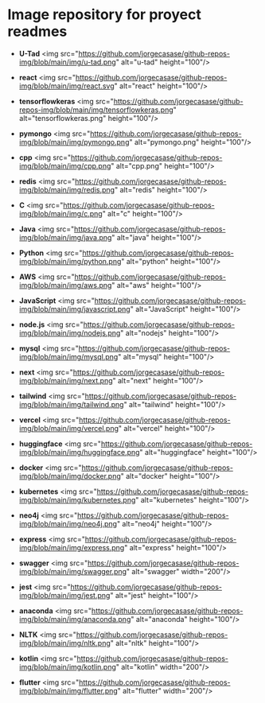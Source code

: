 # Image repository for proyect readmes

- **U-Tad** \<img src="https://github.com/jorgecasase/github-repos-img/blob/main/img/u-tad.png" alt="u-tad" height="100"/>

- **react** \<img src="https://github.com/jorgecasase/github-repos-img/blob/main/img/react.svg" alt="react" height="100"/>

- **tensorflowkeras** \<img src="https://github.com/jorgecasase/github-repos-img/blob/main/img/tensorflowkeras.png" alt="tensorflowkeras.png" height="100"/>

- **pymongo** \<img src="https://github.com/jorgecasase/github-repos-img/blob/main/img/pymongo.png" alt="pymongo.png" height="100"/>

- **cpp** \<img src="https://github.com/jorgecasase/github-repos-img/blob/main/img/cpp.png" alt="cpp.png" height="100"/>

- **redis** \<img src="https://github.com/jorgecasase/github-repos-img/blob/main/img/redis.png" alt="redis" height="100"/>

- **C** \<img src="https://github.com/jorgecasase/github-repos-img/blob/main/img/c.png" alt="c" height="100"/>

- **Java** \<img src="https://github.com/jorgecasase/github-repos-img/blob/main/img/java.png" alt="java" height="100"/>

- **Python** \<img src="https://github.com/jorgecasase/github-repos-img/blob/main/img/python.png" alt="python" height="100"/>

- **AWS** \<img src="https://github.com/jorgecasase/github-repos-img/blob/main/img/aws.png" alt="aws" height="100"/>

- **JavaScript** \<img src="https://github.com/jorgecasase/github-repos-img/blob/main/img/javascript.png" alt="JavaScript" height="100"/>

- **node.js** \<img src="https://github.com/jorgecasase/github-repos-img/blob/main/img/nodejs.png" alt="nodejs" height="100"/>

- **mysql** \<img src="https://github.com/jorgecasase/github-repos-img/blob/main/img/mysql.png" alt="mysql" height="100"/>

- **next** \<img src="https://github.com/jorgecasase/github-repos-img/blob/main/img/next.png" alt="next" height="100"/>

- **tailwind** \<img src="https://github.com/jorgecasase/github-repos-img/blob/main/img/tailwind.png" alt="tailwind" height="100"/>

- **vercel** \<img src="https://github.com/jorgecasase/github-repos-img/blob/main/img/vercel.png" alt="vercel" height="100"/>

- **huggingface** \<img src="https://github.com/jorgecasase/github-repos-img/blob/main/img/huggingface.png" alt="huggingface" height="100"/>

- **docker** \<img src="https://github.com/jorgecasase/github-repos-img/blob/main/img/docker.png" alt="docker" height="100"/>

- **kubernetes** \<img src="https://github.com/jorgecasase/github-repos-img/blob/main/img/kubernetes.png" alt="kubernetes" height="100"/>

- **neo4j** \<img src="https://github.com/jorgecasase/github-repos-img/blob/main/img/neo4j.png" alt="neo4j" height="100"/>

- **express** \<img src="https://github.com/jorgecasase/github-repos-img/blob/main/img/express.png" alt="express" height="100"/>

- **swagger** \<img src="https://github.com/jorgecasase/github-repos-img/blob/main/img/swagger.png" alt="swagger" width="200"/>

- **jest** \<img src="https://github.com/jorgecasase/github-repos-img/blob/main/img/jest.png" alt="jest" height="100"/>

- **anaconda** \<img src="https://github.com/jorgecasase/github-repos-img/blob/main/img/anaconda.png" alt="anaconda" height="100"/>

- **NLTK** \<img src="https://github.com/jorgecasase/github-repos-img/blob/main/img/nltk.png" alt="nltk" height="100"/>

- **kotlin** \<img src="https://github.com/jorgecasase/github-repos-img/blob/main/img/kotlin.png" alt="kotlin" width="200"/>
  
- **flutter** \<img src="https://github.com/jorgecasase/github-repos-img/blob/main/img/flutter.png" alt="flutter" width="200"/>
